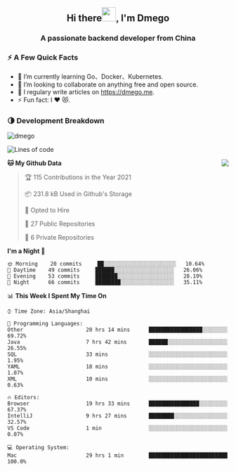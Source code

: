 <h2 align="center">Hi there<img src="https://cdn.jsdelivr.net/gh/dmego/images/img/Hi.gif" height="32" />, I'm Dmego </h2>
<h3 align="center">A passionate backend developer from China</h3>

### ⚡️ A Few Quick Facts

<ul>
    <li> 🌱 I’m currently learning Go、Docker、Kubernetes.</li>
    <li> 👯 I’m looking to collaborate on anything free and open source.</li>
    <li> 📝 I regulary write articles on <a href="https://dmego.me">https://dmego.me</a>.</li>
    <li> ⚡ Fun fact: I ❤️ 😻.</li>
</ul>

### 🌗 Development Breakdown

<img src="https://komarev.com/ghpvc/?username=dmego" alt="dmego" />

<!--START_SECTION:waka-->
![Lines of code](https://img.shields.io/badge/From%20Hello%20World%20I%27ve%20Written-228236%20lines%20of%20code-blue)

<img align="right" src="https://github-readme-stats.vercel.app/api?username=dmego&show_icons=true&icon_color=1573B3&hide_title=true&text_color=718096&bg_color=00000000&hide_border=true"/>

**🐱 My Github Data** 

> 🏆 115 Contributions in the Year 2021
 > 
> 📦 231.8 kB Used in Github's Storage 
 > 
> 💼 Opted to Hire
 > 
> 📜 27 Public Repositories 
 > 
> 🔑 6 Private Repositories  
 > 
**I'm a Night 🦉** 

```text
🌞 Morning    20 commits     ██░░░░░░░░░░░░░░░░░░░░░░░   10.64% 
🌆 Daytime    49 commits     ██████░░░░░░░░░░░░░░░░░░░   26.06% 
🌃 Evening    53 commits     ███████░░░░░░░░░░░░░░░░░░   28.19% 
🌙 Night      66 commits     ████████░░░░░░░░░░░░░░░░░   35.11%

```


📊 **This Week I Spent My Time On** 

```text
⌚︎ Time Zone: Asia/Shanghai

💬 Programming Languages: 
Other                    20 hrs 14 mins      █████████████████░░░░░░░░   69.72% 
Java                     7 hrs 42 mins       ██████░░░░░░░░░░░░░░░░░░░   26.55% 
SQL                      33 mins             ░░░░░░░░░░░░░░░░░░░░░░░░░   1.95% 
YAML                     18 mins             ░░░░░░░░░░░░░░░░░░░░░░░░░   1.07% 
XML                      10 mins             ░░░░░░░░░░░░░░░░░░░░░░░░░   0.63%

🔥 Editors: 
Browser                  19 hrs 33 mins      ████████████████░░░░░░░░░   67.37% 
IntelliJ                 9 hrs 27 mins       ████████░░░░░░░░░░░░░░░░░   32.57% 
VS Code                  1 min               ░░░░░░░░░░░░░░░░░░░░░░░░░   0.07%

💻 Operating System: 
Mac                      29 hrs 1 min        █████████████████████████   100.0%

```


<!--END_SECTION:waka-->
